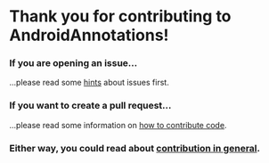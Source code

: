 # Thank you for contributing to AndroidAnnotations!

### If you are opening an issue...

...please read some [hints](https://github.com/androidannotations/androidannotations/wiki/HowToWriteAnIssue) about issues first.

### If you want to create a pull request...

...please read some information on [how to contribute code](https://github.com/androidannotations/androidannotations/wiki/HowToContributeCode).

### Either way, you could read about [contribution in general](https://github.com/androidannotations/androidannotations/wiki/Contributing).
